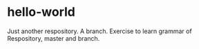 # hello-world
Just another respository.
A branch.
Exercise to learn grammar of Respository, master and branch.
